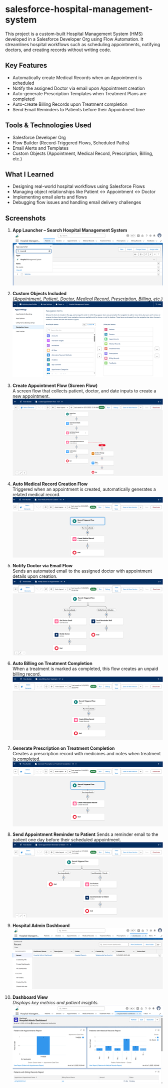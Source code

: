 # salesforce-hospital-management-system

This project is a custom-built Hospital Management System (HMS) developed in a Salesforce Developer Org using Flow Automation. It streamlines hospital workflows such as scheduling appointments, notifying doctors, and creating records without writing code.

## Key Features

-  Automatically create Medical Records when an Appointment is scheduled  
-  Notify the assigned Doctor via email upon Appointment creation  
-  Auto-generate Prescription Templates when Treatment Plans are completed  
-  Auto-create Billing Records upon Treatment completion  
-  Send Email Reminders to Patients before their Appointment time

## Tools & Technologies Used

- Salesforce Developer Org  
- Flow Builder (Record-Triggered Flows, Scheduled Paths)  
- Email Alerts and Templates  
- Custom Objects (Appointment, Medical Record, Prescription, Billing, etc.)

## What I Learned

- Designing real-world hospital workflows using Salesforce Flows  
- Managing object relationships like Patient ↔ Appointment ↔ Doctor  
- Implementing email alerts and flows  
- Debugging flow issues and handling email delivery challenges

## Screenshots

1. **App Launcher – Search Hospital Management System**  
   ![App Launcher](app_launcher.png)

2. **Custom Objects Included**  
   _(Appointment, Patient, Doctor, Medical Record, Prescription, Billing, etc.)_  
   ![Custom Objects](custom_objects.png)

3. **Create Appointment Flow (Screen Flow)**  
   A screen flow that collects patient, doctor, and date inputs to create a new appointment.
   ![Create Appointment Flow](create_appointment_flow.png)

4. **Auto Medical Record Creation Flow**  
   Triggered when an appointment is created, automatically generates a related medical record. 
   ![Medical Record Flow](auto_medical_record.png)

5. **Notify Doctor via Email Flow**  
   Sends an automated email to the assigned doctor with appointment details upon creation.  
   ![Notify Doctor](notify_doctor.png)

6. **Auto Billing on Treatment Completion**  
   When a treatment is marked as completed, this flow creates an unpaid billing record.  
   ![Auto Billing](auto_billing.png)

7. **Generate Prescription on Treatment Completion**  
   Creates a prescription record with medicines and notes when treatment is completed.  
   ![Prescription Flow](generate_prescription.png)

8. **Send Appointment Reminder to Patient**
   Sends a reminder email to the patient one day before their scheduled appointment.  
   ![Appointment Reminder Flow](reminder_to_Patient.png)

9. **Hospital Admin Dashboard**    
   ![Dashboard](dashboard.png)

10. **Dashboard View**  
   _Displays key metrics and patient insights._  
   ![Dashboard](dashboard_view.png)
